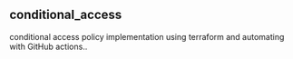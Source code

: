 ## conditional_access
conditional access policy implementation using terraform and automating with GitHub actions..
